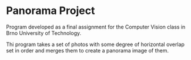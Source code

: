 # Panorama Project

Program developed as a final assignment for the Computer Vision class in Brno University of Technology.

Thi program takes a set of photos with some degree of horizontal overlap set in order and merges them to create a panorama image of them.
